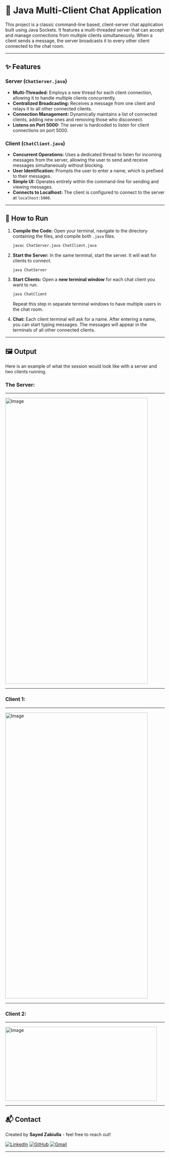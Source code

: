 # 📡 Java Multi-Client Chat Application

This project is a classic command-line based, client-server chat application built using Java Sockets. It features a multi-threaded server that can accept and manage connections from multiple clients simultaneously. When a client sends a message, the server broadcasts it to every other client connected to the chat room.

---

## ✨ Features

### Server (`ChatServer.java`)
* **Multi-Threaded:** Employs a new thread for each client connection, allowing it to handle multiple clients concurrently.
* **Centralized Broadcasting:** Receives a message from one client and relays it to all other connected clients.
* **Connection Management:** Dynamically maintains a list of connected clients, adding new ones and removing those who disconnect.
* **Listens on Port 5000:** The server is hardcoded to listen for client connections on port 5000.

### Client (`ChatClient.java`)
* **Concurrent Operations:** Uses a dedicated thread to listen for incoming messages from the server, allowing the user to send and receive messages simultaneously without blocking.
* **User Identification:** Prompts the user to enter a name, which is prefixed to their messages.
* **Simple UI:** Operates entirely within the command-line for sending and viewing messages.
* **Connects to Localhost:** The client is configured to connect to the server at `localhost:5000`.

---

## 🚀 How to Run

1.  **Compile the Code:**
    Open your terminal, navigate to the directory containing the files, and compile both `.java` files.
    ```bash
    javac ChatServer.java ChatClient.java
    ```

2.  **Start the Server:**
    In the same terminal, start the server. It will wait for clients to connect.
    ```bash
    java ChatServer
    ```

3.  **Start Clients:**
    Open a **new terminal window** for each chat client you want to run.
    ```bash
    java ChatClient
    ```
    Repeat this step in separate terminal windows to have multiple users in the chat room.

4.  **Chat:**
    Each client terminal will ask for a name. After entering a name, you can start typing messages. The messages will appear in the terminals of all other connected clients.

---

## 🖼️ Output

Here is an example of what the session would look like with a server and two clients running.
### The Server:
---
<img width="450" height="900" alt="Image" src="https://github.com/user-attachments/assets/9bfd2f67-92db-4da5-ade2-dcac96a47569" />

---
### Client 1:
---
<img width="450" height="900" alt="Image" src="https://github.com/user-attachments/assets/e064e002-1357-4e09-a75f-eda9b3963a24" />

---
### Client 2:
---
<img width="479" height="233" alt="Image" src="https://github.com/user-attachments/assets/3078c0c2-710e-4a12-9211-af005d8612de" />

---

## 📬 Contact

Created by **Sayed Zabiulla** - feel free to reach out!

[![LinkedIn](https://img.shields.io/badge/LinkedIn-Sayed%20Zabiulla-blue?style=for-the-badge&logo=linkedin)](https://www.linkedin.com/in/sayed-zabiulla-b5bb0536b/)
[![GitHub](https://img.shields.io/badge/GitHub-SayedZabiulla-grey?style=for-the-badge&logo=github)](https://github.com/SayedZabiulla)
[![Gmail](https://img.shields.io/badge/Gmail-sayedzabeulla@gmail.com-red?style=for-the-badge&logo=gmail)](mailto:sayedzabeulla@gmail.com)

---

